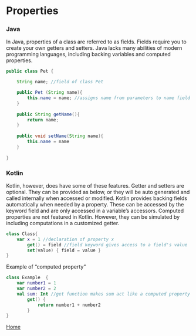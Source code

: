 # Properties

### Java
In Java, properties of a class are referred to as fields. Fields require you to create your own getters and setters. Java lacks many abilities of modern programming languages, including backing variables and computed properties.

```java
public class Pet {

	String name; //field of class Pet

	public Pet (String name){
    	this.name = name; //assigns name from parameters to name field in class
    }
	
	public String getName(){
		return name;
	}
	
	public void setName(String name){
		this.name = name
	}
 
}
```

### Kotlin
Kotlin, however, does have some of these features. Getter and setters are optional. They can be provided as below, or they will be auto generated and called internally when accessed or modified. Kotlin provides backing fields automatically when needed by a property. These can be accessed by the keyword field and are only accessed in a variable’s accessors. Computed properties are not featured in Kotlin. However, they can be simulated by including computations in a customized getter.

```kotlin
class Class{
	var x = 1 //declaration of property x
    	get() = field //field keyword gives access to a field's value
        set(value) { field = value }
}
```

Example of “computed property”
```kotlin
class Example  {
    var number1 = 1
    var number2 = 2
    val sum: Int //get function makes sum act like a computed property
        get() {
            return number1 + number2
        }
}
```

[Home](../README.md)